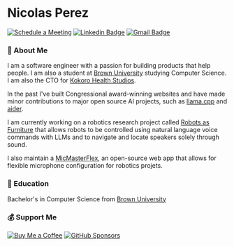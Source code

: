 # Nicolas Perez
[![Schedule a Meeting](https://img.shields.io/badge/Calendly-006BFF.svg?style=for-the-badge&logo=calendly&logoColor=white)](https://calendly.com/nico_perez/30min)
[![Linkedin Badge](https://img.shields.io/badge/-Nicolas%20Perez-blue?style=for-the-badge&logo=Linkedin&logoColor=white&link=https://www.linkedin.com/in/nicol%C3%A1s-p%C3%A9rez-5910711b2)](https://www.linkedin.com/in/nicol%C3%A1s-p%C3%A9rez-5910711b2)
[![Gmail Badge](https://img.shields.io/badge/-nicolas_perez@brown.edu-c14438?style=for-the-badge&logo=Gmail&logoColor=white&link=mailto:nicolas_perez@brown.edu)](mailto:nicolas_perez@brown.edu)

### 👋 About Me
I am a software engineer with a passion for building products that help people. I am also a student at [Brown University](https://www.brown.edu/) studying Computer Science. I am also the CTO for [Kokoro Health Studios](https://kokorohealthstudios.com/).

In the past I've built Congressional award-winning websites and have made minor contributions to major open source AI projects, such as [llama.cpp](https://github.com/ggerganov/llama.cpp) and [aider](https://github.com/paul-gauthier/aider).

I am currently working on a robotics research project called [Robots as Furniture](https://github.com/robotsasfurniture/passive-sound-localization) that allows robots to be controlled using natural language voice commands with LLMs and to navigate and locate speakers solely through sound.

I also maintain a [MicMasterFlex](https://github.com/nicolasperez19/mic-master-flex), an open-source web app that allows for flexible microphone configuration for robotics projets.

### 🏫 Education
Bachelor's in Computer Science from [Brown University](https://www.brown.edu/)

### 💰 Support Me
[![Buy Me a Coffee](https://img.shields.io/badge/Buy%20Me%20a%20Coffee-%23FFDD00.svg?&style=for-the-badge&logo=buy-me-a-coffee&logoColor=black)](https://buymeacoffee.com/nico_perez)
[![GitHub Sponsors](https://img.shields.io/badge/GitHub%20Sponsors-DB61A2?style=for-the-badge&logo=githubsponsors&logoColor=white)](https://github.com/sponsors/nicolasperez19)
<!-- 
## 🧰 Languages and Tools
<img align="left" width="30px" alt="React" src="https://cdn.jsdelivr.net/gh/devicons/devicon/icons/react/react-original.svg" />
<img align="left" width="30px" alt="Vue" src="https://cdn.jsdelivr.net/gh/devicons/devicon/icons/vuejs/vuejs-original.svg" />
<img align="left" width="30px" alt="NodeJS" src="https://cdn.jsdelivr.net/gh/devicons/devicon/icons/nodejs/nodejs-original.svg" />
<img align="left" width="30px" alt="TypeScript" src="https://cdn.jsdelivr.net/gh/devicons/devicon/icons/typescript/typescript-original.svg" />
<img align="left" width="30px" alt="JavaScript" src="https://cdn.jsdelivr.net/gh/devicons/devicon/icons/javascript/javascript-original.svg" />
<img align="left" width="30px" alt="Firebase" src="https://cdn.jsdelivr.net/gh/devicons/devicon/icons/firebase/firebase-plain.svg" />
<img align="left" width="30px" alt="Python" src="https://cdn.jsdelivr.net/gh/devicons/devicon/icons/python/python-original.svg" />
<img align="left" width="30px" alt="Pandas" src="https://cdn.jsdelivr.net/gh/devicons/devicon/icons/pandas/pandas-original-wordmark.svg" />
<img align="left" width="30px" alt="HTML" src="https://cdn.jsdelivr.net/gh/devicons/devicon/icons/html5/html5-original.svg" />          
<img align="left" width="30px" alt="CSS" src="https://cdn.jsdelivr.net/gh/devicons/devicon/icons/css3/css3-original.svg" />
<img align="left" width="30px" alt="Figma" src="https://cdn.jsdelivr.net/gh/devicons/devicon/icons/figma/figma-original.svg" />
-->
<!--
**nicolasperez19/nicolasperez19** is a ✨ _special_ ✨ repository because its `README.md` (this file) appears on your GitHub profile.

Here are some ideas to get you started:

- 🔭 I’m currently working on ...
- 🌱 I’m currently learning ...
- 👯 I’m looking to collaborate on ...
- 🤔 I’m looking for help with ...
- 💬 Ask me about ...
- 📫 How to reach me: ...
- 😄 Pronouns: ...
- ⚡ Fun fact: ...
-->
